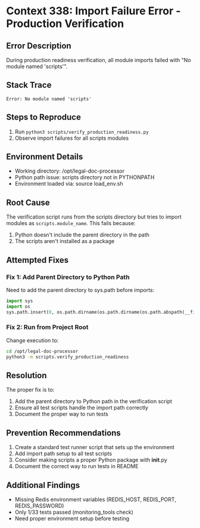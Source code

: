 # Context 338: Import Failure Error - Production Verification

## Error Description

During production readiness verification, all module imports failed with "No module named 'scripts'".

## Stack Trace
```
Error: No module named 'scripts'
```

## Steps to Reproduce

1. Run `python3 scripts/verify_production_readiness.py`
2. Observe import failures for all scripts modules

## Environment Details

- Working directory: /opt/legal-doc-processor
- Python path issue: scripts directory not in PYTHONPATH
- Environment loaded via: source load_env.sh

## Root Cause

The verification script runs from the scripts directory but tries to import modules as `scripts.module_name`. This fails because:
1. Python doesn't include the parent directory in the path
2. The scripts aren't installed as a package

## Attempted Fixes

### Fix 1: Add Parent Directory to Python Path
Need to add the parent directory to sys.path before imports:
```python
import sys
import os
sys.path.insert(0, os.path.dirname(os.path.dirname(os.path.abspath(__file__))))
```

### Fix 2: Run from Project Root
Change execution to:
```bash
cd /opt/legal-doc-processor
python3 -m scripts.verify_production_readiness
```

## Resolution

The proper fix is to:
1. Add the parent directory to Python path in the verification script
2. Ensure all test scripts handle the import path correctly
3. Document the proper way to run tests

## Prevention Recommendations

1. Create a standard test runner script that sets up the environment
2. Add import path setup to all test scripts
3. Consider making scripts a proper Python package with __init__.py
4. Document the correct way to run tests in README

## Additional Findings

- Missing Redis environment variables (REDIS_HOST, REDIS_PORT, REDIS_PASSWORD)
- Only 1/33 tests passed (monitoring_tools check)
- Need proper environment setup before testing